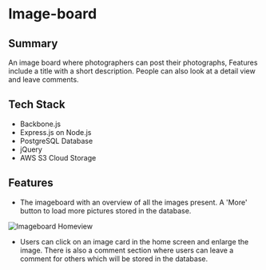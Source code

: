 # Image-board

## Summary
An image board where photographers can post their photographs, Features include a title with a short description. People can also look at a detail view and leave comments.

## Tech Stack
* Backbone.js
* Express.js on Node.js
* PostgreSQL Database
* jQuery
* AWS S3 Cloud Storage

## Features

* The imageboard with an overview of all the images present. A 'More' button to load more pictures stored in the database.

![Imageboard Homeview](imageboard-1.gif)

* Users can click on an image card in the home screen and enlarge the image. There is also a comment section where users can leave a comment for others which will be stored in the database.

